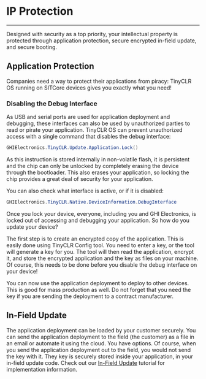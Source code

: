 # IP Protection
---
Designed with security as a top priority, your intellectual property is protected through application protection, secure encrypted in-field update, and secure booting.

## Application Protection

Companies need a way to protect their applications from piracy: TinyCLR OS running on SITCore devices gives you exactly what you need!

### Disabling the Debug Interface

As USB and serial ports are used for application deployment and debugging, these interfaces can also be used by unauthorized parties to read or pirate your application. TinyCLR OS can prevent unauthorized access with a single command that disables the debug interface:

```cs
GHIElectronics.TinyCLR.Update.Application.Lock()
```

As this instruction is stored internally in non-volatile flash, it is persistent and the chip can only be unlocked by completely erasing the device through the bootloader. This also erases your application, so locking the chip provides a great deal of security for your application.

You can also check what interface is active, or if it is disabled:

```cs
GHIElectronics.TinyCLR.Native.DeviceInformation.DebugInterface
```

Once you lock your device, everyone, including you and GHI Electronics, is locked out of accessing and debugging your application. So how do you update your device?

The first step is to create an encrypted copy of the application. This is easily done using TinyCLR Config tool. You need to enter a key, or the tool will generate a key for you. The tool will then read the application, encrypt it, and store the encrypted application and the key as files on your machine. Of course, this needs to be done before you disable the debug interface on your device!

You can now use the application deployment to deploy to other devices. This is good for mass production as well. Do not forget that you need the key if you are sending the deployment to a contract manufacturer.

## In-Field Update

The application deployment can be loaded by your customer securely. You can send the application deployment to the field (the customer) as a file in an email or automate it using the cloud. You have options. Of course, when you send the application deployment out to the field, you would not send the key with it. They key is securely stored inside your application, in your in-field update code. Check out our [In-Field Update](in-field-update.md) tutorial for implementation information.
